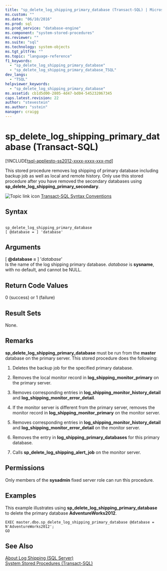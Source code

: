 ```yaml
---
title: "sp_delete_log_shipping_primary_database (Transact-SQL) | Microsoft Docs"
ms.custom: ""
ms.date: "06/10/2016"
ms.prod: sql
ms.prod_service: "database-engine"
ms.component: "system-stored-procedures"
ms.reviewer: ""
ms.suite: "sql"
ms.technology: system-objects
ms.tgt_pltfrm: ""
ms.topic: "language-reference"
f1_keywords: 
  - "sp_delete_log_shipping_primary_database"
  - "sp_delete_log_shipping_primary_database_TSQL"
dev_langs: 
  - "TSQL"
helpviewer_keywords: 
  - "sp_delete_log_shipping_primary_database"
ms.assetid: cb1d5d00-2805-4d47-bd04-545232067345
caps.latest.revision: 22
author: "stevestein"
ms.author: "sstein"
manager: craigg
---
```

# sp_delete_log_shipping_primary_database (Transact-SQL)
[!INCLUDE[tsql-appliesto-ss2012-xxxx-xxxx-xxx-md](../../includes/tsql-appliesto-ss2012-xxxx-xxxx-xxx-md.md)]

  This stored procedure removes log shipping of primary database including backup job as well as local and remote history. Only use this stored procedure after you have removed the secondary databases using **sp_delete_log_shipping_primary_secondary**.  
  
 ![Topic link icon](../../database-engine/configure-windows/media/topic-link.gif "Topic link icon") [Transact-SQL Syntax Conventions](../../t-sql/language-elements/transact-sql-syntax-conventions-transact-sql.md)  
  
## Syntax  
  
```  
  
sp_delete_log_shipping_primary_database  
[ @database = ] 'database'  
```  
  
## Arguments  
 [ **@database =** ] '*database*'  
 Is the name of the log shipping primary database. *database* is **sysname**, with no default, and cannot be NULL.  
  
## Return Code Values  
 0 (success) or 1 (failure)  
  
## Result Sets  
 None.  
  
## Remarks  
 **sp_delete_log_shipping_primary_database** must be run from the **master** database on the primary server. This stored procedure does the following:  
  
1.  Deletes the backup job for the specified primary database.  
  
2.  Removes the local monitor record in **log_shipping_monitor_primary** on the primary server.  
  
3.  Removes corresponding entries in **log_shipping_monitor_history_detail** and **log_shipping_monitor_error_detail**.  
  
4.  If the monitor server is different from the primary server, removes the monitor record in **log_shipping_monitor_primary** on the monitor server.  
  
5.  Removes corresponding entries in **log_shipping_monitor_history_detail** and **log_shipping_monitor_error_detail** on the monitor server.  
  
6.  Removes the entry in **log_shipping_primary_databases** for this primary database.  
  
7.  Calls **sp_delete_log_shipping_alert_job** on the monitor server.  
  
## Permissions  
 Only members of the **sysadmin** fixed server role can run this procedure.  
  
## Examples  
 This example illustrates using **sp_delete_log_shipping_primary_database** to delete the primary database **AdventureWorks2012**.  
  
```  
EXEC master.dbo.sp_delete_log_shipping_primary_database @database = N'AdventureWorks2012';  
GO  
```  
  
## See Also  
 [About Log Shipping &#40;SQL Server&#41;](../../database-engine/log-shipping/about-log-shipping-sql-server.md)   
 [System Stored Procedures &#40;Transact-SQL&#41;](../../relational-databases/system-stored-procedures/system-stored-procedures-transact-sql.md)  
  
  
